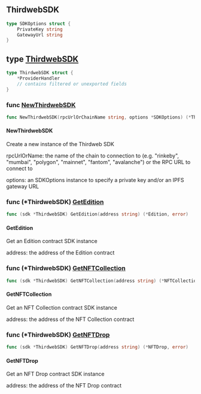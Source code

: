 
## ThirdwebSDK


```go
type SDKOptions struct {
    PrivateKey string
    GatewayUrl string
}
```

## type [ThirdwebSDK](<https://github.com/thirdweb-dev/go-sdk/blob/master/pkg/thirdweb/sdk.go#L11-L14>)

```go
type ThirdwebSDK struct {
    *ProviderHandler
    // contains filtered or unexported fields
}
```

### func [NewThirdwebSDK](<https://github.com/thirdweb-dev/go-sdk/blob/master/pkg/thirdweb/sdk.go#L23>)

```go
func NewThirdwebSDK(rpcUrlOrChainName string, options *SDKOptions) (*ThirdwebSDK, error)
```

#### NewThirdwebSDK

Create a new instance of the Thirdweb SDK

rpcUrlOrName: the name of the chain to connection to \(e\.g\. "rinkeby"\, "mumbai"\, "polygon"\, "mainnet"\, "fantom"\, "avalanche"\) or the RPC URL to connect to

options: an SDKOptions instance to specify a private key and/or an IPFS gateway URL

### func \(\*ThirdwebSDK\) [GetEdition](<https://github.com/thirdweb-dev/go-sdk/blob/master/pkg/thirdweb/sdk.go#L83>)

```go
func (sdk *ThirdwebSDK) GetEdition(address string) (*Edition, error)
```

#### GetEdition

Get an Edition contract SDK instance

address: the address of the Edition contract

### func \(\*ThirdwebSDK\) [GetNFTCollection](<https://github.com/thirdweb-dev/go-sdk/blob/master/pkg/thirdweb/sdk.go#L70>)

```go
func (sdk *ThirdwebSDK) GetNFTCollection(address string) (*NFTCollection, error)
```

#### GetNFTCollection

Get an NFT Collection contract SDK instance

address: the address of the NFT Collection contract

### func \(\*ThirdwebSDK\) [GetNFTDrop](<https://github.com/thirdweb-dev/go-sdk/blob/master/pkg/thirdweb/sdk.go#L96>)

```go
func (sdk *ThirdwebSDK) GetNFTDrop(address string) (*NFTDrop, error)
```

#### GetNFTDrop

Get an NFT Drop contract SDK instance

address: the address of the NFT Drop contract
